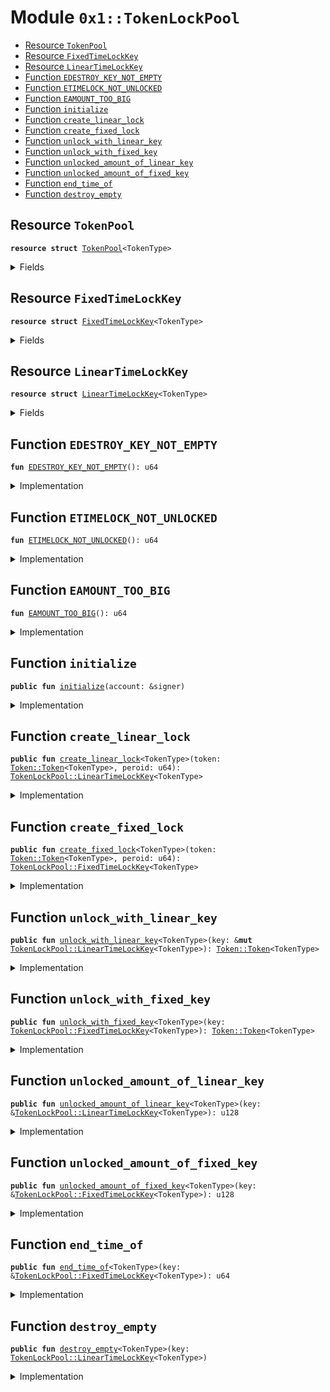 
<a name="0x1_TokenLockPool"></a>

# Module `0x1::TokenLockPool`



-  [Resource <code><a href="TokenLockPool.md#0x1_TokenLockPool_TokenPool">TokenPool</a></code>](#0x1_TokenLockPool_TokenPool)
-  [Resource <code><a href="TokenLockPool.md#0x1_TokenLockPool_FixedTimeLockKey">FixedTimeLockKey</a></code>](#0x1_TokenLockPool_FixedTimeLockKey)
-  [Resource <code><a href="TokenLockPool.md#0x1_TokenLockPool_LinearTimeLockKey">LinearTimeLockKey</a></code>](#0x1_TokenLockPool_LinearTimeLockKey)
-  [Function <code>EDESTROY_KEY_NOT_EMPTY</code>](#0x1_TokenLockPool_EDESTROY_KEY_NOT_EMPTY)
-  [Function <code>ETIMELOCK_NOT_UNLOCKED</code>](#0x1_TokenLockPool_ETIMELOCK_NOT_UNLOCKED)
-  [Function <code>EAMOUNT_TOO_BIG</code>](#0x1_TokenLockPool_EAMOUNT_TOO_BIG)
-  [Function <code>initialize</code>](#0x1_TokenLockPool_initialize)
-  [Function <code>create_linear_lock</code>](#0x1_TokenLockPool_create_linear_lock)
-  [Function <code>create_fixed_lock</code>](#0x1_TokenLockPool_create_fixed_lock)
-  [Function <code>unlock_with_linear_key</code>](#0x1_TokenLockPool_unlock_with_linear_key)
-  [Function <code>unlock_with_fixed_key</code>](#0x1_TokenLockPool_unlock_with_fixed_key)
-  [Function <code>unlocked_amount_of_linear_key</code>](#0x1_TokenLockPool_unlocked_amount_of_linear_key)
-  [Function <code>unlocked_amount_of_fixed_key</code>](#0x1_TokenLockPool_unlocked_amount_of_fixed_key)
-  [Function <code>end_time_of</code>](#0x1_TokenLockPool_end_time_of)
-  [Function <code>destroy_empty</code>](#0x1_TokenLockPool_destroy_empty)


<a name="0x1_TokenLockPool_TokenPool"></a>

## Resource `TokenPool`



<pre><code><b>resource</b> <b>struct</b> <a href="TokenLockPool.md#0x1_TokenLockPool_TokenPool">TokenPool</a>&lt;TokenType&gt;
</code></pre>



<details>
<summary>Fields</summary>


<dl>
<dt>
<code>token: <a href="Token.md#0x1_Token_Token">Token::Token</a>&lt;TokenType&gt;</code>
</dt>
<dd>

</dd>
</dl>


</details>

<a name="0x1_TokenLockPool_FixedTimeLockKey"></a>

## Resource `FixedTimeLockKey`



<pre><code><b>resource</b> <b>struct</b> <a href="TokenLockPool.md#0x1_TokenLockPool_FixedTimeLockKey">FixedTimeLockKey</a>&lt;TokenType&gt;
</code></pre>



<details>
<summary>Fields</summary>


<dl>
<dt>
<code>total: u128</code>
</dt>
<dd>

</dd>
<dt>
<code>end_time: u64</code>
</dt>
<dd>

</dd>
</dl>


</details>

<a name="0x1_TokenLockPool_LinearTimeLockKey"></a>

## Resource `LinearTimeLockKey`



<pre><code><b>resource</b> <b>struct</b> <a href="TokenLockPool.md#0x1_TokenLockPool_LinearTimeLockKey">LinearTimeLockKey</a>&lt;TokenType&gt;
</code></pre>



<details>
<summary>Fields</summary>


<dl>
<dt>
<code>total: u128</code>
</dt>
<dd>

</dd>
<dt>
<code>taked: u128</code>
</dt>
<dd>

</dd>
<dt>
<code>start_time: u64</code>
</dt>
<dd>

</dd>
<dt>
<code>peroid: u64</code>
</dt>
<dd>

</dd>
</dl>


</details>

<a name="0x1_TokenLockPool_EDESTROY_KEY_NOT_EMPTY"></a>

## Function `EDESTROY_KEY_NOT_EMPTY`



<pre><code><b>fun</b> <a href="TokenLockPool.md#0x1_TokenLockPool_EDESTROY_KEY_NOT_EMPTY">EDESTROY_KEY_NOT_EMPTY</a>(): u64
</code></pre>



<details>
<summary>Implementation</summary>


<pre><code><b>fun</b> <a href="TokenLockPool.md#0x1_TokenLockPool_EDESTROY_KEY_NOT_EMPTY">EDESTROY_KEY_NOT_EMPTY</a>(): u64 {
    <a href="ErrorCode.md#0x1_ErrorCode_ECODE_BASE">ErrorCode::ECODE_BASE</a>() + 1
}
</code></pre>



</details>

<a name="0x1_TokenLockPool_ETIMELOCK_NOT_UNLOCKED"></a>

## Function `ETIMELOCK_NOT_UNLOCKED`



<pre><code><b>fun</b> <a href="TokenLockPool.md#0x1_TokenLockPool_ETIMELOCK_NOT_UNLOCKED">ETIMELOCK_NOT_UNLOCKED</a>(): u64
</code></pre>



<details>
<summary>Implementation</summary>


<pre><code><b>fun</b> <a href="TokenLockPool.md#0x1_TokenLockPool_ETIMELOCK_NOT_UNLOCKED">ETIMELOCK_NOT_UNLOCKED</a>(): u64 {
    <a href="ErrorCode.md#0x1_ErrorCode_ECODE_BASE">ErrorCode::ECODE_BASE</a>() + 2
}
</code></pre>



</details>

<a name="0x1_TokenLockPool_EAMOUNT_TOO_BIG"></a>

## Function `EAMOUNT_TOO_BIG`



<pre><code><b>fun</b> <a href="TokenLockPool.md#0x1_TokenLockPool_EAMOUNT_TOO_BIG">EAMOUNT_TOO_BIG</a>(): u64
</code></pre>



<details>
<summary>Implementation</summary>


<pre><code><b>fun</b> <a href="TokenLockPool.md#0x1_TokenLockPool_EAMOUNT_TOO_BIG">EAMOUNT_TOO_BIG</a>(): u64 {
    <a href="ErrorCode.md#0x1_ErrorCode_ECODE_BASE">ErrorCode::ECODE_BASE</a>() + 3
}
</code></pre>



</details>

<a name="0x1_TokenLockPool_initialize"></a>

## Function `initialize`



<pre><code><b>public</b> <b>fun</b> <a href="TokenLockPool.md#0x1_TokenLockPool_initialize">initialize</a>(account: &signer)
</code></pre>



<details>
<summary>Implementation</summary>


<pre><code><b>public</b> <b>fun</b> <a href="TokenLockPool.md#0x1_TokenLockPool_initialize">initialize</a>(account: &signer) {
    <b>assert</b>(<a href="Timestamp.md#0x1_Timestamp_is_genesis">Timestamp::is_genesis</a>(), <a href="ErrorCode.md#0x1_ErrorCode_ENOT_GENESIS">ErrorCode::ENOT_GENESIS</a>());
    <b>assert</b>(<a href="Signer.md#0x1_Signer_address_of">Signer::address_of</a>(account) == <a href="CoreAddresses.md#0x1_CoreAddresses_GENESIS_ADDRESS">CoreAddresses::GENESIS_ADDRESS</a>(), <a href="ErrorCode.md#0x1_ErrorCode_ENOT_GENESIS_ACCOUNT">ErrorCode::ENOT_GENESIS_ACCOUNT</a>());
    <b>let</b> token_pool = <a href="TokenLockPool.md#0x1_TokenLockPool_TokenPool">TokenPool</a>&lt;<a href="STC.md#0x1_STC">STC</a>&gt; { token: <a href="Token.md#0x1_Token_zero">Token::zero</a>() };
    move_to(account, token_pool);
    //TODO how <b>to</b> init other token's pool.
}
</code></pre>



</details>

<a name="0x1_TokenLockPool_create_linear_lock"></a>

## Function `create_linear_lock`



<pre><code><b>public</b> <b>fun</b> <a href="TokenLockPool.md#0x1_TokenLockPool_create_linear_lock">create_linear_lock</a>&lt;TokenType&gt;(token: <a href="Token.md#0x1_Token_Token">Token::Token</a>&lt;TokenType&gt;, peroid: u64): <a href="TokenLockPool.md#0x1_TokenLockPool_LinearTimeLockKey">TokenLockPool::LinearTimeLockKey</a>&lt;TokenType&gt;
</code></pre>



<details>
<summary>Implementation</summary>


<pre><code><b>public</b> <b>fun</b> <a href="TokenLockPool.md#0x1_TokenLockPool_create_linear_lock">create_linear_lock</a>&lt;TokenType&gt;(token: <a href="Token.md#0x1_Token">Token</a>&lt;TokenType&gt;, peroid: u64): <a href="TokenLockPool.md#0x1_TokenLockPool_LinearTimeLockKey">LinearTimeLockKey</a>&lt;TokenType&gt; <b>acquires</b> <a href="TokenLockPool.md#0x1_TokenLockPool_TokenPool">TokenPool</a> {
    <b>assert</b>(peroid &gt; 0, <a href="ErrorCode.md#0x1_ErrorCode_EINVALID_ARGUMENT">ErrorCode::EINVALID_ARGUMENT</a>());
    <b>let</b> start_time = <a href="Timestamp.md#0x1_Timestamp_now_seconds">Timestamp::now_seconds</a>();
    <b>let</b> total = <a href="Token.md#0x1_Token_share">Token::share</a>(&token);
    <b>let</b> token_pool = borrow_global_mut&lt;<a href="TokenLockPool.md#0x1_TokenLockPool_TokenPool">TokenPool</a>&lt;TokenType&gt;&gt;(<a href="CoreAddresses.md#0x1_CoreAddresses_GENESIS_ADDRESS">CoreAddresses::GENESIS_ADDRESS</a>());
    <a href="Token.md#0x1_Token_deposit">Token::deposit</a>(&<b>mut</b> token_pool.token, token);
    <a href="TokenLockPool.md#0x1_TokenLockPool_LinearTimeLockKey">LinearTimeLockKey</a>&lt;TokenType&gt; {
        total,
        taked: 0,
        start_time,
        peroid
    }
}
</code></pre>



</details>

<a name="0x1_TokenLockPool_create_fixed_lock"></a>

## Function `create_fixed_lock`



<pre><code><b>public</b> <b>fun</b> <a href="TokenLockPool.md#0x1_TokenLockPool_create_fixed_lock">create_fixed_lock</a>&lt;TokenType&gt;(token: <a href="Token.md#0x1_Token_Token">Token::Token</a>&lt;TokenType&gt;, peroid: u64): <a href="TokenLockPool.md#0x1_TokenLockPool_FixedTimeLockKey">TokenLockPool::FixedTimeLockKey</a>&lt;TokenType&gt;
</code></pre>



<details>
<summary>Implementation</summary>


<pre><code><b>public</b> <b>fun</b> <a href="TokenLockPool.md#0x1_TokenLockPool_create_fixed_lock">create_fixed_lock</a>&lt;TokenType&gt;(token: <a href="Token.md#0x1_Token">Token</a>&lt;TokenType&gt;, peroid: u64): <a href="TokenLockPool.md#0x1_TokenLockPool_FixedTimeLockKey">FixedTimeLockKey</a>&lt;TokenType&gt; <b>acquires</b> <a href="TokenLockPool.md#0x1_TokenLockPool_TokenPool">TokenPool</a> {
    <b>assert</b>(peroid &gt; 0, <a href="ErrorCode.md#0x1_ErrorCode_EINVALID_ARGUMENT">ErrorCode::EINVALID_ARGUMENT</a>());
    <b>let</b> now = <a href="Timestamp.md#0x1_Timestamp_now_seconds">Timestamp::now_seconds</a>();
    <b>let</b> total = <a href="Token.md#0x1_Token_share">Token::share</a>(&token);
    <b>let</b> end_time = now + peroid;
    <b>let</b> token_pool = borrow_global_mut&lt;<a href="TokenLockPool.md#0x1_TokenLockPool_TokenPool">TokenPool</a>&lt;TokenType&gt;&gt;(<a href="CoreAddresses.md#0x1_CoreAddresses_GENESIS_ADDRESS">CoreAddresses::GENESIS_ADDRESS</a>());
    <a href="Token.md#0x1_Token_deposit">Token::deposit</a>(&<b>mut</b> token_pool.token, token);
    <a href="TokenLockPool.md#0x1_TokenLockPool_FixedTimeLockKey">FixedTimeLockKey</a>&lt;TokenType&gt; {
        total,
        end_time,
    }
}
</code></pre>



</details>

<a name="0x1_TokenLockPool_unlock_with_linear_key"></a>

## Function `unlock_with_linear_key`



<pre><code><b>public</b> <b>fun</b> <a href="TokenLockPool.md#0x1_TokenLockPool_unlock_with_linear_key">unlock_with_linear_key</a>&lt;TokenType&gt;(key: &<b>mut</b> <a href="TokenLockPool.md#0x1_TokenLockPool_LinearTimeLockKey">TokenLockPool::LinearTimeLockKey</a>&lt;TokenType&gt;): <a href="Token.md#0x1_Token_Token">Token::Token</a>&lt;TokenType&gt;
</code></pre>



<details>
<summary>Implementation</summary>


<pre><code><b>public</b> <b>fun</b> <a href="TokenLockPool.md#0x1_TokenLockPool_unlock_with_linear_key">unlock_with_linear_key</a>&lt;TokenType&gt;(key: &<b>mut</b> <a href="TokenLockPool.md#0x1_TokenLockPool_LinearTimeLockKey">LinearTimeLockKey</a>&lt;TokenType&gt;): <a href="Token.md#0x1_Token">Token</a>&lt;TokenType&gt; <b>acquires</b> <a href="TokenLockPool.md#0x1_TokenLockPool_TokenPool">TokenPool</a> {
    <b>let</b> amount = <a href="TokenLockPool.md#0x1_TokenLockPool_unlocked_amount_of_linear_key">unlocked_amount_of_linear_key</a>(key);
    <b>assert</b>(amount &gt; 0, <a href="TokenLockPool.md#0x1_TokenLockPool_ETIMELOCK_NOT_UNLOCKED">ETIMELOCK_NOT_UNLOCKED</a>());
    <b>let</b> token_pool = borrow_global_mut&lt;<a href="TokenLockPool.md#0x1_TokenLockPool_TokenPool">TokenPool</a>&lt;TokenType&gt;&gt;(<a href="CoreAddresses.md#0x1_CoreAddresses_GENESIS_ADDRESS">CoreAddresses::GENESIS_ADDRESS</a>());
    <b>let</b> token = <a href="Token.md#0x1_Token_withdraw_share">Token::withdraw_share</a>(&<b>mut</b> token_pool.token, amount);
    key.taked = key.taked + amount;
    token
}
</code></pre>



</details>

<a name="0x1_TokenLockPool_unlock_with_fixed_key"></a>

## Function `unlock_with_fixed_key`



<pre><code><b>public</b> <b>fun</b> <a href="TokenLockPool.md#0x1_TokenLockPool_unlock_with_fixed_key">unlock_with_fixed_key</a>&lt;TokenType&gt;(key: <a href="TokenLockPool.md#0x1_TokenLockPool_FixedTimeLockKey">TokenLockPool::FixedTimeLockKey</a>&lt;TokenType&gt;): <a href="Token.md#0x1_Token_Token">Token::Token</a>&lt;TokenType&gt;
</code></pre>



<details>
<summary>Implementation</summary>


<pre><code><b>public</b> <b>fun</b> <a href="TokenLockPool.md#0x1_TokenLockPool_unlock_with_fixed_key">unlock_with_fixed_key</a>&lt;TokenType&gt;(key: <a href="TokenLockPool.md#0x1_TokenLockPool_FixedTimeLockKey">FixedTimeLockKey</a>&lt;TokenType&gt;): <a href="Token.md#0x1_Token">Token</a>&lt;TokenType&gt;  <b>acquires</b> <a href="TokenLockPool.md#0x1_TokenLockPool_TokenPool">TokenPool</a> {
    <b>let</b> amount = <a href="TokenLockPool.md#0x1_TokenLockPool_unlocked_amount_of_fixed_key">unlocked_amount_of_fixed_key</a>(&key);
    <b>assert</b>(amount &gt; 0, <a href="TokenLockPool.md#0x1_TokenLockPool_ETIMELOCK_NOT_UNLOCKED">ETIMELOCK_NOT_UNLOCKED</a>());
    <b>let</b> token_pool = borrow_global_mut&lt;<a href="TokenLockPool.md#0x1_TokenLockPool_TokenPool">TokenPool</a>&lt;TokenType&gt;&gt;(<a href="CoreAddresses.md#0x1_CoreAddresses_GENESIS_ADDRESS">CoreAddresses::GENESIS_ADDRESS</a>());
    <b>let</b> token = <a href="Token.md#0x1_Token_withdraw_share">Token::withdraw_share</a>(&<b>mut</b> token_pool.token, key.total);
    <b>let</b> <a href="TokenLockPool.md#0x1_TokenLockPool_FixedTimeLockKey">FixedTimeLockKey</a> { total: _, end_time: _ } = key;
    token
}
</code></pre>



</details>

<a name="0x1_TokenLockPool_unlocked_amount_of_linear_key"></a>

## Function `unlocked_amount_of_linear_key`



<pre><code><b>public</b> <b>fun</b> <a href="TokenLockPool.md#0x1_TokenLockPool_unlocked_amount_of_linear_key">unlocked_amount_of_linear_key</a>&lt;TokenType&gt;(key: &<a href="TokenLockPool.md#0x1_TokenLockPool_LinearTimeLockKey">TokenLockPool::LinearTimeLockKey</a>&lt;TokenType&gt;): u128
</code></pre>



<details>
<summary>Implementation</summary>


<pre><code><b>public</b> <b>fun</b> <a href="TokenLockPool.md#0x1_TokenLockPool_unlocked_amount_of_linear_key">unlocked_amount_of_linear_key</a>&lt;TokenType&gt;(key: &<a href="TokenLockPool.md#0x1_TokenLockPool_LinearTimeLockKey">LinearTimeLockKey</a>&lt;TokenType&gt;): u128 {
    <b>let</b> now = <a href="Timestamp.md#0x1_Timestamp_now_seconds">Timestamp::now_seconds</a>();
    <b>let</b> elapsed_time = now - key.start_time;
    <b>if</b> (elapsed_time &gt;= key.peroid) {
        key.total - key.taked
    }<b>else</b> {
        <a href="Math.md#0x1_Math_mul_div">Math::mul_div</a>(key.total, (elapsed_time <b>as</b> u128), (key.peroid <b>as</b> u128)) - key.taked
    }
}
</code></pre>



</details>

<a name="0x1_TokenLockPool_unlocked_amount_of_fixed_key"></a>

## Function `unlocked_amount_of_fixed_key`



<pre><code><b>public</b> <b>fun</b> <a href="TokenLockPool.md#0x1_TokenLockPool_unlocked_amount_of_fixed_key">unlocked_amount_of_fixed_key</a>&lt;TokenType&gt;(key: &<a href="TokenLockPool.md#0x1_TokenLockPool_FixedTimeLockKey">TokenLockPool::FixedTimeLockKey</a>&lt;TokenType&gt;): u128
</code></pre>



<details>
<summary>Implementation</summary>


<pre><code><b>public</b> <b>fun</b> <a href="TokenLockPool.md#0x1_TokenLockPool_unlocked_amount_of_fixed_key">unlocked_amount_of_fixed_key</a>&lt;TokenType&gt;(key: &<a href="TokenLockPool.md#0x1_TokenLockPool_FixedTimeLockKey">FixedTimeLockKey</a>&lt;TokenType&gt;): u128 {
    <b>let</b> now = <a href="Timestamp.md#0x1_Timestamp_now_seconds">Timestamp::now_seconds</a>();
    <b>if</b> (now &gt;= key.end_time) {
        key.total
    }<b>else</b>{
        0
    }
}
</code></pre>



</details>

<a name="0x1_TokenLockPool_end_time_of"></a>

## Function `end_time_of`



<pre><code><b>public</b> <b>fun</b> <a href="TokenLockPool.md#0x1_TokenLockPool_end_time_of">end_time_of</a>&lt;TokenType&gt;(key: &<a href="TokenLockPool.md#0x1_TokenLockPool_FixedTimeLockKey">TokenLockPool::FixedTimeLockKey</a>&lt;TokenType&gt;): u64
</code></pre>



<details>
<summary>Implementation</summary>


<pre><code><b>public</b> <b>fun</b> <a href="TokenLockPool.md#0x1_TokenLockPool_end_time_of">end_time_of</a>&lt;TokenType&gt;(key: &<a href="TokenLockPool.md#0x1_TokenLockPool_FixedTimeLockKey">FixedTimeLockKey</a>&lt;TokenType&gt;): u64 {
    key.end_time
}
</code></pre>



</details>

<a name="0x1_TokenLockPool_destroy_empty"></a>

## Function `destroy_empty`



<pre><code><b>public</b> <b>fun</b> <a href="TokenLockPool.md#0x1_TokenLockPool_destroy_empty">destroy_empty</a>&lt;TokenType&gt;(key: <a href="TokenLockPool.md#0x1_TokenLockPool_LinearTimeLockKey">TokenLockPool::LinearTimeLockKey</a>&lt;TokenType&gt;)
</code></pre>



<details>
<summary>Implementation</summary>


<pre><code><b>public</b> <b>fun</b> <a href="TokenLockPool.md#0x1_TokenLockPool_destroy_empty">destroy_empty</a>&lt;TokenType&gt;(key: <a href="TokenLockPool.md#0x1_TokenLockPool_LinearTimeLockKey">LinearTimeLockKey</a>&lt;TokenType&gt;) {
    <b>let</b> <a href="TokenLockPool.md#0x1_TokenLockPool_LinearTimeLockKey">LinearTimeLockKey</a>&lt;TokenType&gt; { total, taked, start_time: _, peroid: _ } = key;
    <b>assert</b>(total == taked, <a href="TokenLockPool.md#0x1_TokenLockPool_EDESTROY_KEY_NOT_EMPTY">EDESTROY_KEY_NOT_EMPTY</a>());
}
</code></pre>



</details>
